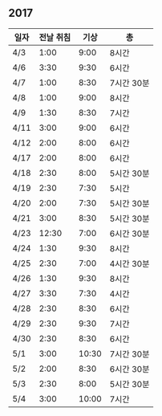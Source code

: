 ## 2017

| 일자 | 전날 취침 | 기상 | 총 |
|---|---|---|---|
| 4/3 | 1:00 | 9:00 | 8시간 |
| 4/6 | 3:30 | 9:30 | 6시간 |
| 4/7 | 1:00 | 8:30 | 7시간 30분 |
| 4/8 | 1:00 | 9:00 | 8시간 |
| 4/9 | 1:30 | 8:30 | 7시간 |
| 4/11 | 3:00 | 9:00 | 6시간 |
| 4/12 | 2:00 | 8:00 | 6시간 |
| 4/17 | 2:00 | 8:00 | 6시간 |
| 4/18 | 2:30 | 8:00 | 5시간 30분 |
| 4/19 | 2:30 | 7:30 | 5시간 |
| 4/20 | 2:00 | 7:30 | 5시간 30분 |
| 4/21 | 3:00 | 8:30 | 5시간 30분 |
| 4/23 | 12:30 | 7:00 | 6시간 30분 |
| 4/24 | 1:30 | 9:30 | 8시간 |
| 4/25 | 2:30 | 7:00 | 4시간 30분 |
| 4/26 | 1:30 | 9:30 | 8시간 |
| 4/27 | 3:30 | 7:30 | 4시간 |
| 4/28 | 2:30 | 8:30 | 6시간 |
| 4/29 | 2:30 | 9:30 | 7시간 |
| 4/30 | 2:30 | 8:30 | 6시간 |
| 5/1 | 3:00 | 10:30 | 7시간 30분 |
| 5/2 | 2:00 | 8:30 | 6시간 30분 |
| 5/3 | 2:30 | 8:00 | 5시간 30분 |
| 5/4 | 3:00 | 10:00 | 7시간 |
